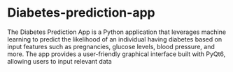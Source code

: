 # Diabetes-prediction-app
The Diabetes Prediction App is a Python application that leverages machine learning to predict the likelihood of an individual having diabetes based on input features such as pregnancies, glucose levels, blood pressure, and more. The app provides a user-friendly graphical interface built with PyQt6, allowing users to input relevant data
